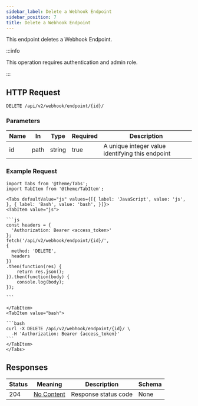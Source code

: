 ```yaml
---
sidebar_label: Delete a Webhook Endpoint
sidebar_position: 7
title: Delete a Webhook Endpoint
---
```


This endpoint deletes a Webhook Endpoint.

:::info

This operation requires authentication and admin role.

:::

## HTTP Request

`DELETE /api/v2/webhook/endpoint/{id}/`

### Parameters

|Name|In|Type|Required|Description|
|---|---|---|---|---|
|id|path|string|true|A unique integer value identifying this endpoint|

### Example Request

````mdx-code-block
import Tabs from '@theme/Tabs';
import TabItem from '@theme/TabItem';

<Tabs defaultValue="js" values={[{ label: 'JavaScript', value: 'js', }, { label: 'Bash', value: 'bash', }]}>
<TabItem value="js">

```js
const headers = {
  'Authorization: Bearer <access_token>'
};
fetch('/api/v2/webhook/endpoint/{id}/',
{
  method: 'DELETE',
  headers
})
.then(function(res) {
    return res.json();
}).then(function(body) {
    console.log(body);
});

```

</TabItem>
<TabItem value="bash">

```bash
curl -X DELETE /api/v2/webhook/endpoint/{id}/ \
  -H 'Authorization: Bearer {access_token}'
```
</TabItem>
</Tabs>
````

## Responses

|Status|Meaning|Description|Schema|
|---|---|---|---|
|204|[No Content](https://tools.ietf.org/html/rfc7231#section-6.3.5)|Response status code|None|





